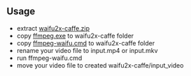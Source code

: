 ## Usage
- extract [waifu2x-caffe.zip](https://github.com/lltcggie/waifu2x-caffe/releases)
- copy [ffmpeg.exe](https://www.ffmpeg.org/download.html) to waifu2x-caffe folder
- copy [ffmpeg-waifu.cmd](https://github.com/fnx4/ffmpeg-waifu) to waifu2x-caffe folder
- rename your video file to input.mp4 or input.mkv
- run ffmpeg-waifu.cmd
- move your video file to created waifu2x-caffe/input_video
